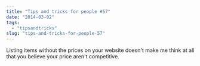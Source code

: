```yaml
---
title: "Tips and tricks for people #57"
date: "2014-03-02"
tags: 
  - "tipsandtricks"
slug: "tips-and-tricks-for-people-57"
---
```


Listing items without the prices on your website doesn't make me think at all that you believe your price aren't competitive.
